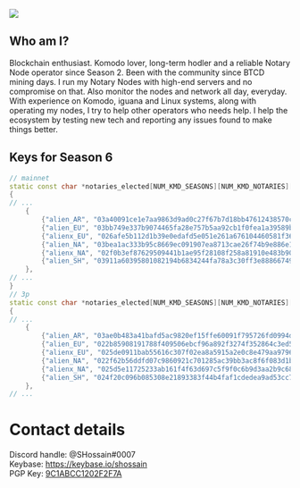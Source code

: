 ![](https://www.telegraph.co.uk/content/dam/tv/2021/01/28/TELEMMGLPICT000248682950_trans_NvBQzQNjv4BqpVlberWd9EgFPZtcLiMQfyf2A9a6I9YchsjMeADBa08.jpeg?imwidth=720)


## Who am I?
Blockchain enthusiast. Komodo lover, long-term hodler and a reliable Notary Node operator since Season 2. Been with the community since BTCD mining days. I run my Notary Nodes with high-end servers and no compromise on that. Also monitor the nodes and network all day, everyday. With experience on Komodo, iguana and Linux systems, along with operating my nodes, I try to help other operators who needs help. I help the ecosystem by testing new tech and reporting any issues found to make things better.

## Keys for Season 6 ##

```cpp
// mainnet
static const char *notaries_elected[NUM_KMD_SEASONS][NUM_KMD_NOTARIES][2] =
{
// ...
    {
        {"alien_AR", "03a40091ce1e7aa9863d9ad0c27f67b7d18bb47612438570ce344cd1782937c575"}, // RV8ZLiXALiensU9YaGuJJbja1eABcwL3vY
        {"alien_EU", "03bb749e337b9074465fa28e757b5aa92cb1f0fea1a39589bca91a602834d443cd"}, // RALiENAgeHExyyEnBARdZdwWbHWokoUbtc
        {"alienx_EU", "026afe5b112d1b39e0edafd5e051e261a676104460581f3673f26ceff7f1e6c56c"}, // RALienLQZxF5JeJxWyLfFTw5Y3ohmdU4gU
        {"alien_NA", "03bea1ac333b95c8669ec091907ea8713cae26f74b9e886e13593400e21c4d30a8"}, // RDZaLiENRUnckP57oRxLznYmFM5bV9PaZV
        {"alienx_NA", "02f0b3ef87629509441b1ae95f28108f258a81910e483b90e0496205e24e7069b8"}, // RP4bAeJGc6b21J6UA4TqNRr6hdiGTALien
        {"alien_SH", "03911a60395801082194b6834244fa78a3c30ff3e888667498e157b4aa80b0a65f"}, // RVrtLPvKrszs7zSggTsXPYsbxc5SwALiEN
    },
// ...    
}
// 3p
static const char *notaries_elected[NUM_KMD_SEASONS][NUM_KMD_NOTARIES][2] =
{
// ...
    {
        {"alien_AR", "03ae0b483a41bafd5ac9820ef15ffe60091f795726fd0994dea4043dfa9863fb46"}, // RH5D5PkvFm4wFhu7H5WxCHdJ4amALienZi
        {"alien_EU", "022b85908191788f409506ebcf96a892f3274f352864c3ed566c5a16de63953236"}, // RALiENfYqijwdDuKUwtQmXFYWURq27S98S
        {"alienx_EU", "025de0911bab55616c307f02ea8a5915a2e0c8e479aa97968e7f00d1025cbe6c6d"}, // RALienKsZ36cUVDZSRMtNTGyG5jDtvDDcK
        {"alien_NA", "022f62b56ddfd07c9860921c701285ac39bb3ac8f6f083d1b59c8f4943be3de162"}, // RSUALiEnuYzcudwcAxSjeMiB7SwQMRR3Xu
        {"alienx_NA", "025d5e11725233ab161f4f63d697c5f9f0c6b9d3aa2b9c68299638f8cc63faa9c2"}, // RQJQY3LTSZZKq4Z2f6rRV4oxvGzZALienb
        {"alien_SH", "024f20c096b085308e21893383f44b4faf1cdedea9ad53cc7d7e7fbfa0c30c1e71"}, // RDosr7iNVe26tcErCBGHZ2YwE2JxcALiEN
    },
// ...    
```

# Contact details
Discord handle: @SHossain#0007  
Keybase: https://keybase.io/shossain  
PGP Key: [9C1ABCC1202F2F7A](https://keybase.io/shossain/pgp_keys.asc)
